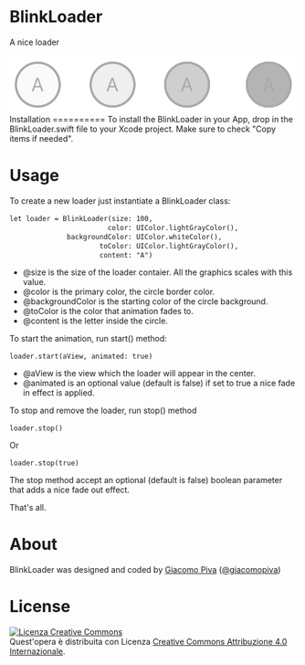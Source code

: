 BlinkLoader
=====
A nice loader 

<img src="https://raw.githubusercontent.com/giacomopiva/BlinkLoader/master/screenshot.jpg" alt="BlinkLoader screenshot" style="max-width:100%;">
Installation
==========
To install the BlinkLoader in your App, drop in the BlinkLoader.swift file to your Xcode project. 
Make sure to check "Copy items if needed".

Usage
=======
To create a new loader just instantiate a BlinkLoader class:

    let loader = BlinkLoader(size: 100,
                            color: UIColor.lightGrayColor(),
                  backgroundColor: UIColor.whiteColor(),
                          toColor: UIColor.lightGrayColor(),
                          content: "A")

 - @size is the size of the loader contaier. All the graphics scales with this value.
 - @color is the primary color, the circle border color.
 - @backgroundColor is the starting color of the circle background.
 - @toColor is the color that animation fades to. 
 - @content is the letter inside the circle.

To start the animation, run start() method:

    loader.start(aView, animated: true)

 - @aView is the view which the loader will appear in the center.
 - @animated is an optional value (default is false) if set to true a nice fade in effect is applied.

To stop and remove the loader, run stop() method
 
    loader.stop()

Or 

    loader.stop(true)

  The stop method accept an optional (default is false) boolean parameter that adds a nice fade out effect.

That's all.  

About
=====
BlinkLoader was designed and coded by <a href="http://www.giacomopiva.com">Giacomo Piva</a> (<a href="https://twitter.com/giacomopiva">@giacomopiva</a>)

License
======
<a rel="license" href="http://creativecommons.org/licenses/by/4.0/"><img alt="Licenza Creative Commons" style="border-width:0" src="https://i.creativecommons.org/l/by/4.0/88x31.png" /></a><br />Quest'opera è distribuita con Licenza <a rel="license" href="http://creativecommons.org/licenses/by/4.0/">Creative Commons Attribuzione 4.0 Internazionale</a>.
